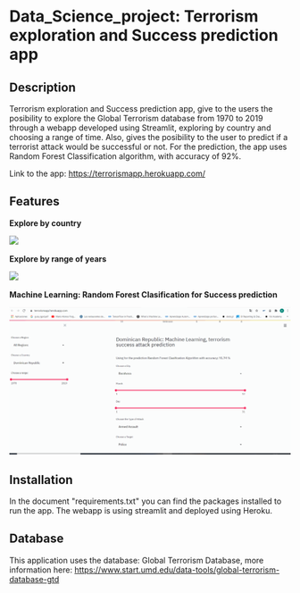 # Data_Science_project: Terrorism exploration and Success prediction app



## Description
Terrorism exploration and Success prediction app, give to the users the posibility to explore the Global Terrorism database from 1970 to 2019 through a webapp developed using Streamlit, exploring by country and choosing a range of time. Also, gives the posibility to the user to predict if a terrorist attack would be successful or not. For the prediction, the app uses Random Forest Classification algorithm, with accuracy of 92%.

Link to the app: https://terrorismapp.herokuapp.com/


## Features

**Explore by country**


![](https://github.com/AlbertCos/Data_Science_project/blob/master/moviegif4.gif)


**Explore by range of years**


![](https://github.com/AlbertCos/Data_Science_project/blob/master/project2gif.gif)


**Machine Learning: Random Forest Clasification for Success prediction**

![](https://github.com/AlbertCos/Data_Science_project/blob/master/project3gif.gif)


## Installation
In the document "requirements.txt" you can find the packages installed to run the app.
The webapp is using streamlit and deployed using Heroku.

## Database
This application uses the database: Global Terrorism Database, more information here: https://www.start.umd.edu/data-tools/global-terrorism-database-gtd

